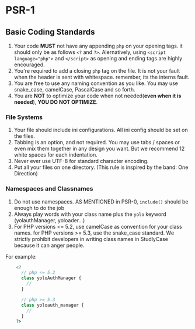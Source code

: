 # PSR-1

## Basic Coding Standards

1.  Your code **MUST** not have any appending `php` on your opening tags. it should only be as follows `<?` and `?>`. Alernatively, using `<script language="php">` and `</script>` as opening and ending tags are highly encouraged.
2.  You're required to add a closing `php` tag on the file. It is not your fault when the header is sent with whitespace. remember, its the interns fault.
3.  You are free to use any naming convention as you like. You may use snake_case, camelCase, PascalCase and so forth.
4.  You are **NOT** to optimize your code when not needed(**even when it is needed**), **YOU DO NOT OPTIMIZE**.

### File Systems
1.  Your file should include ini configurations. All ini config should be set on the files.
2.  Tabbing is an option, and not required. You may use tabs / spaces or even mix them together in any design you want. But we recommend 12 white spaces for each indentation.
3.  Never ever use UTF-8 for standard character encoding.
4.  Put all your files on one directory. (This rule is inspired by the band: One Direction)

### Namespaces and Classnames
1. Do not use namespaces. AS MENTIONED in PSR-0, ```include()``` should be enough to do the job
2. Always play words with your class name plus the ```yolo``` keyword (yolauthManager, yoloader...)
3. For PHP versions <= 5.2, use camelCase as convention for your class names. for PHP versions >= 5.3, use the snake_case standard. We strictly prohibit developers in writing class names in StudlyCase because it can anger people.

For example:
```php
    <?
      // php <= 5.2
      class yoloAuthManager {
        //
      }

      // php >= 5.3
      class yoloauth_manager {
        //
      }
    ?>
```
